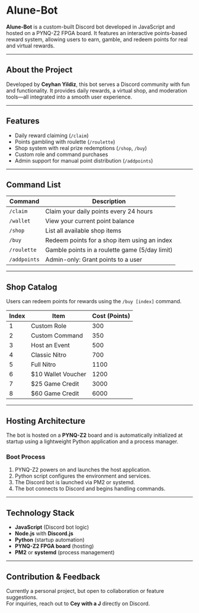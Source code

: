 # Alune-Bot

**Alune-Bot** is a custom-built Discord bot developed in JavaScript and hosted on a PYNQ-Z2 FPGA board. It features an interactive points-based reward system, allowing users to earn, gamble, and redeem points for real and virtual rewards.

---

## About the Project

Developed by **Ceyhan Yildiz**, this bot serves a Discord community with fun and functionality. It provides daily rewards, a virtual shop, and moderation tools—all integrated into a smooth user experience.

---

## Features

- Daily reward claiming (`/claim`)
- Points gambling with roulette (`/roulette`)
- Shop system with real prize redemptions (`/shop`, `/buy`)
- Custom role and command purchases
- Admin support for manual point distribution (`/addpoints`)

---

## Command List

| Command      | Description                                      |
|--------------|--------------------------------------------------|
| `/claim`     | Claim your daily points every 24 hours           |
| `/wallet`    | View your current point balance                  |
| `/shop`      | List all available shop items                    |
| `/buy`       | Redeem points for a shop item using an index     |
| `/roulette`  | Gamble points in a roulette game (5/day limit)   |
| `/addpoints` | Admin-only: Grant points to a user               |

---

## Shop Catalog

Users can redeem points for rewards using the `/buy [index]` command.

| Index | Item                   | Cost (Points) |
|-------|------------------------|----------------|
| 1     | Custom Role            | 300            |
| 2     | Custom Command         | 350            |
| 3     | Host an Event          | 500            |
| 4     | Classic Nitro          | 700            |
| 5     | Full Nitro             | 1100           |
| 6     | $10 Wallet Voucher     | 1200           |
| 7     | $25 Game Credit        | 3000           |
| 8     | $60 Game Credit        | 6000           |

---

## Hosting Architecture

The bot is hosted on a **PYNQ-Z2** board and is automatically initialized at startup using a lightweight Python application and a process manager.

### Boot Process

1. PYNQ-Z2 powers on and launches the host application.
2. Python script configures the environment and services.
3. The Discord bot is launched via PM2 or systemd.
4. The bot connects to Discord and begins handling commands.

---

## Technology Stack

- **JavaScript** (Discord bot logic)
- **Node.js** with **Discord.js**
- **Python** (startup automation)
- **PYNQ-Z2 FPGA board** (hosting)
- **PM2** or **systemd** (process management)

---

## Contribution & Feedback

Currently a personal project, but open to collaboration or feature suggestions.  
For inquiries, reach out to **Cey with a J** directly on Discord.
